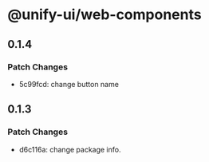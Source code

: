 # @unify-ui/web-components

## 0.1.4

### Patch Changes

- 5c99fcd: change button name

## 0.1.3

### Patch Changes

- d6c116a: change package info.
